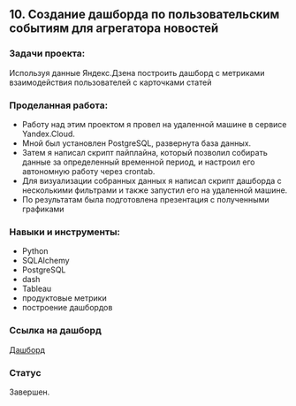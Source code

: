 ## 10. Создание дашборда по пользовательским событиям для агрегатора новостей

### Задачи проекта:

Используя данные Яндекс.Дзена построить дашборд с метриками взаимодействия пользователей с карточками статей

### Проделанная работа:

* Работу над этим проектом я провел на удаленной машине в сервисе Yandex.Cloud. 
* Мной был установлен PostgreSQL, развернута база данных. 
* Затем я написал скрипт пайплайна, который позволил собирать данные за определенный временной период, и настроил его автономную работу через crontab.
* Для визуализации собранных данных я написал скрипт дашборда с несколькими фильтрами и также запустил его на удаленной машине.
* По результатам была подготовлена презентация с полученными графиками

### Навыки и инструменты:

* Python
* SQLAlchemy
* PostgreSQL
* dash
* Tableau
* продуктовые метрики
* построение дашбордов

### Ссылка на дашборд

[Дашборд](https://public.tableau.com/profile/anastasiya4333#!/vizhome/Dashbord_15988807722150/sheet4?publish=yes)

### Статус

Завершен.
